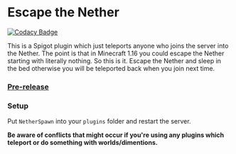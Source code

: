 # Escape the Nether

[![Codacy Badge](https://api.codacy.com/project/badge/Grade/d569e7302c42446c8bc16671852efb44)](https://app.codacy.com/manual/morozoffnor/Escape-the-Nether-Minecraft-plugin?utm_source=github.com&utm_medium=referral&utm_content=morozoffnor/Escape-the-Nether-Minecraft-plugin&utm_campaign=Badge_Grade_Dashboard)

 This is a Spigot plugin which just teleports anyone who joins the server into the Nether. The point is that in Minecraft 1.16 you could escape the Nether starting with literally nothing. So this is it. Escape the Nether and sleep in the bed otherwise you will be teleported back when you join next time.
 ### [Pre-release](https://github.com/morozoffnor/Escape-the-Nether-Minecraft-plugin/releases/tag/v1.0)
 
 ### Setup
 
 Put `NetherSpawn` into your `plugins` folder and restart the server.
 
 **Be aware of conflicts that might occur if you're using any plugins which teleport or do something with worlds/dimentions.**
